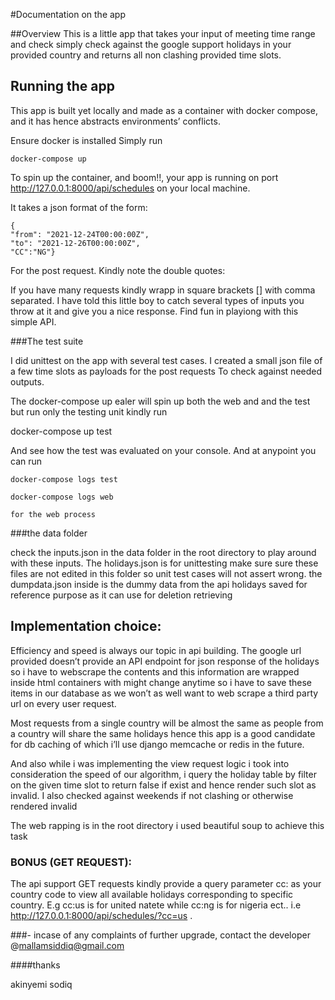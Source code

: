 

#Documentation on the app 

##Overview 
This is a little app that takes your input of meeting time range and check simply check against the google support holidays in your provided country and returns all non clashing provided time slots.


## Running the app 

This app is built yet locally and made as a container with docker compose, and it has hence abstracts environments’ conflicts. 

Ensure docker is installed Simply run 

	docker-compose up

To spin up the container, and boom!!, your app is running on port http://127.0.0.1:8000/api/schedules on  your local machine.

It takes a json format of the form:

	{
	"from": "2021-12-24T00:00:00Z",
	"to": "2021-12-26T00:00:00Z",
	"CC":"NG"} 

For the post request.
Kindly note the double quotes:

If you have many requests kindly wrapp in square brackets [] with comma separated. I have told this little boy to catch several types of inputs you throw at it and give you a nice response. Find fun in playiong with this simple API. 

###The test suite

I did unittest on the app with several test cases. I created a small json file of a few time slots as payloads for the post requests To check against needed outputs. 

The docker-compose up ealer will spin up both the web and and the test but run only the testing unit kindly run 

docker-compose up test 

And see how the test was evaluated on your console. And at anypoint you can run 

	docker-compose logs test 

	docker-compose logs web 

	for the web process

###the data folder	

check the inputs.json in the data folder in the root directory to play around with these inputs. The holidays.json is for unittesting make sure sure these files are not edited in this folder so unit test cases will not assert wrong. the dumpdata.json inside is the dummy data from the api holidays saved for reference purpose as it can use for deletion retrieving 

## Implementation choice:

Efficiency and speed is always our topic in api building. The google url provided doesn’t provide an API endpoint for json response of the holidays so i have to webscrape the contents and this information are wrapped inside html containers with might change anytime so i have to save these items in our database as we won’t as well want to web scrape a third party url on every user request. 

Most requests from a single country will be almost the same as people from a country will share the same holidays hence this app is a good candidate for db caching of which i’ll use django memcache or redis in the future.

And also while i was implementing the view request logic i took into consideration the speed of our algorithm, i query the holiday table by filter on the given time slot to return false if exist and hence render such slot as invalid. I also checked against weekends if not clashing or otherwise rendered invalid

The web rapping is in the root directory i used beautiful soup to achieve this task

### BONUS (GET REQUEST):
The api support GET requests kindly provide a query parameter cc: as your country code to view all available holidays corresponding to specific country. E.g cc:us is for united natete while cc:ng is for nigeria ect.. i.e http://127.0.0.1:8000/api/schedules/?cc=us  .

###-
incase of any complaints of further upgrade, contact the developer @mallamsiddiq@gmail.com


####thanks 

akinyemi sodiq

